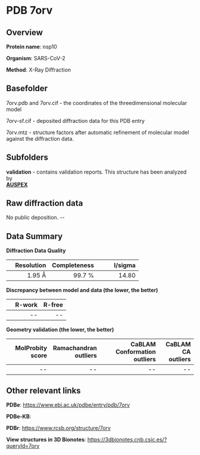 # PDB 7orv

## Overview

**Protein name**: nsp10

**Organism**: SARS-CoV-2

**Method**: X-Ray Diffraction



## Basefolder

7orv.pdb and 7orv.cif - the coordinates of the threedimensional molecular model

7orv-sf.cif - deposited diffraction data for this PDB entry

7orv.mtz - structure factors after automatic refinement of molecular model against the diffraction data.

## Subfolders





**validation** - contains validation reports. This structure has been analyzed by <br>[**AUSPEX**](https://github.com/thorn-lab/coronavirus_structural_task_force/tree/master/pdb/nsp10/SARS-CoV-2/7orv/validation/auspex)      



## Raw diffraction data

No public deposition. --<br> 

## Data Summary
**Diffraction Data Quality**

|   | Resolution | Completeness| I/sigma |
|---|-------------:|----------------:|--------------:|
|   |1.95 Å|99.7  %|<img width=50/>14.80|

**Discrepancy between model and data (the lower, the better)**

|   | **R-work**| **R-free**   
|---|-------------:|----------------:|           
||--|--|

**Geometry validation (the lower, the better)**

|   |**MolProbity<br>score**| **Ramachandran<br>outliers** | **CaBLAM<br>Conformation outliers** | **CaBLAM<br>CA outliers** |
|---|-------------:|----------------:|----------------:|----------------:|
||--|--|--|--|

 

 



## Other relevant links 
**PDBe**:  https://www.ebi.ac.uk/pdbe/entry/pdb/7orv

**PDBe-KB**:  
 
**PDBr**: https://www.rcsb.org/structure/7orv 

**View structures in 3D Bionotes**: https://3dbionotes.cnb.csic.es/?queryId=7orv

